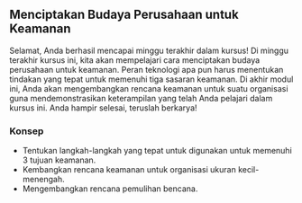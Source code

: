 ## Menciptakan Budaya Perusahaan untuk Keamanan

Selamat, Anda berhasil mencapai minggu terakhir dalam kursus! Di minggu terakhir kursus ini, kita akan mempelajari cara menciptakan budaya perusahaan untuk keamanan. Peran teknologi apa pun harus menentukan tindakan yang tepat untuk memenuhi tiga sasaran keamanan. Di akhir modul ini, Anda akan mengembangkan rencana keamanan untuk suatu organisasi guna mendemonstrasikan keterampilan yang telah Anda pelajari dalam kursus ini. Anda hampir selesai, teruslah berkarya!

### Konsep 

* Tentukan langkah-langkah yang tepat untuk digunakan untuk memenuhi 3 tujuan keamanan.
* Kembangkan rencana keamanan untuk organisasi ukuran kecil-menengah.
* Mengembangkan rencana pemulihan bencana.
